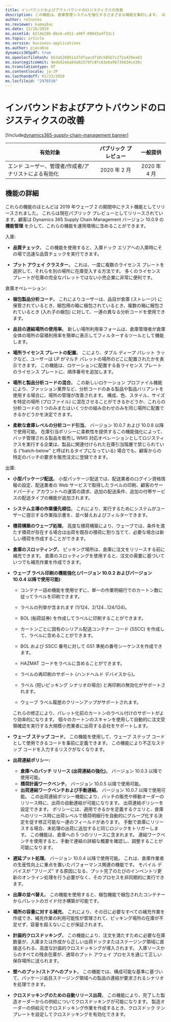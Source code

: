 ```yaml
---
title: インバウンドおよびアウトバウンドのロジスティクスの改善
description: この機能は、倉庫管理システムを強化するさまざまな機能を集約します。 ほとんどは 2019 年ウェーブ 2 の間にテスト機能として徐々にリリースされました。
author: relnotes
ms.reviewer: kamaybac
ms.date: 12/16/2019
ms.assetid: 6214e28b-8bcb-e911-a96f-000d3a4f33c1
ms.topic: article
ms.service: business-applications
ms.author: pjacobse
dynamics365pdf: true
ms.openlocfilehash: bb3a526051a37dfaacd710c585b7c272a429ea03
ms.sourcegitcommit: 9ede92eba84a02579fc8fc63e6a9673b034ce30c
ms.translationtype: HT
ms.contentlocale: ja-JP
ms.lasthandoff: 01/23/2020
ms.locfileid: "2976530"
---
```

# <a name="inbound-and-outbound-logistics-improvements"></a>インバウンドおよびアウトバウンドのロジスティクスの改善
[!include[dynamics365-supply-chain-management banner](../includes/dynamics365-supply-chain-management.md)]

| 有効対象    |  パブリック プレビュー | 一般提供 | 
| ---------- | :----------: |:----------: |
|エンド ユーザー、管理者/作成者/アナリストによる有効化|2020 年 2 月| 2020 年 4 月|




## <a name="feature-details"></a>機能の詳細
<!--feature detail start -->
これらの機能のほとんどは 2019 年ウェーブ 2 の期間中にテスト機能としてリリースされました。 これらは現在パブリック プレビューとしてリリースされています。顧客は Dynamics 365 Supply Chain Management バージョン 10.0.9 の **機能管理** を介して、これらの機能を運用環境に含めることができます。

入庫:

- **品質チェック**。 この機能を使用すると、入庫ドック エリアへの入庫時にその場で迅速な品質チェックを実行できます。

- **プット アウェイ クラスター**。 これは、一度に複数のライセンス プレートを選択して、それらを別の場所に在庫受入する方法です。 多くのライセンス プレートが在庫の完全なパレットではない小売企業に非常に便利です。

倉庫オペレーション:

- **梱包製品分析コード**。 これによりユーザーは、品目が倉庫 (ストレージ) に保管されているとき、梱包用の箱に梱包されているとき、複数の箱に梱包されているとき (入れ子の梱包) に対して、一連の異なる分析コードを使用できます。 

- **品目の連結場所の使用率**。 新しい場所利用率フォームは、倉庫管理者が倉庫全体の場所の容積利用率を簡単に表示してフィルターするツールとして機能します。

- **場所ライセンス プレートの配置**。 こにより、ダブル ディープ パレット ラックなど、ユーザーは LP がマルチ パレットの場所のどこに配置されたかを表示できます。 この機能は、ロケーションに配置する各ライセンス プレートのライセンス プレートに、順序番号を追加します。 

- **場所と製品分析コードの混合**。 この新しいロケーション プロファイル機能により、ファッション業界など、分析コードのある製品や製品バリアントを使用する場合に、場所の管理が改善されます。 構成、色、スタイル、サイズを特定の場所 (プロファイル) に混在させることができるかどうか、これらの分析コードの 1 つのみまたはいくつかの組み合わせのみを同じ場所に配置できるかどうかを決定できます。 

- **柔軟な倉庫レベルの分析コード引当**。 バージョン 10.0.7 および 10.0.8 以降で使用可能。 在庫引当ポリシーに柔軟性を提供するこの機能強化によって、バッチ管理される製品を販売し WMS 対応オペレーションとしてロジスティクスを実行する企業は、製品に関連付けられた在庫引当階層で禁じられている (“batch-below” と呼ばれるタイプになっている) 場合でも、顧客からの特定のバッチの要求を販売注文に登録できます。

出庫:

- **小型パッケージ配送**。 小型パッケージ配送では、配送業者のログイン資格情報の設定、配送業者の Web サービスで取得したラベルの印刷、顧客のサードパーティ アカウントへの運賃の請求、追加の配送条件、追加の付帯サービスの配送タイプの機能が追加されます。 

- **システム主導の作業優先順位**。 これにより、実行するためにシステムがユーザーに提示する作業指示書を、並べ替えおよびフィルターできます。

- **積荷構築のウェーブ処理**。 高度な積荷構築により、ウェーブでは、条件を満たす積荷が存在する場合は出荷を既存の積荷に割り当てて、必要な場合は新しい積荷を作成することができます。

- **倉庫のスロッティング**。 ピッキング場所は、倉庫に注文をリリースする前に補充できます。 倉庫のスロッティングを使用すると、注文の需要に基づいていつでも補充作業を作成できます。

- **ウェーブ ラベル印刷の機能強化 (バージョン 10.0.2 およびバージョン 10.0.4 以降で使用可能)**:

  - コンテナー詰め機能を使用せずに、単一の作業明細行でのカートン数に従ってラベルを印刷できます。

  - ラベルの列挙が含まれます (1/124、2/124…124/124)。

  - BOL (船荷証券) を作成してラベルに印刷することができます。

  - カートンごとに固有のシリアル配送コンテナー コード (SSCC) を作成して、ラベルに含めることができます。 

  - BOL および SSCC 番号に対して GS1 準拠の番号シーケンスを作成できます。

  - HAZMAT コードをラベルに含めることができます。

  - ラベルの再印刷のサポート (ハンドヘルド デバイスから)。

  - ラベル (短いピッキング シナリオの場合) と再印刷の無効化がサポートされます。

  - ウェーブ ラベル履歴のクリーンアップがサポートされます。





  これらの修正により、パレット化前のカートンのラベル付けのサポートがより効率的になります。 個々のカートンのスキャンを使用して自動的に注文受領確認を実行する大規模小売業者に出荷する会社をサポートします。

- **ウェーブ ステップ コード**。 この機能を使用して、ウェーブ ステップ コードとして使用できるコードを事前に定義できます。 この機能により不正なステップ コードを入力するリスクがなくなります。 

- **出荷連結ポリシー:**
  - **倉庫へのバッチ リリース (出荷連結の強化)**。 バージョン 10.0.3 以降で使用可能。
  - **積荷計画ワークベンチ**。 バージョン 10.0.5 以降で使用可能。
  - **出荷連結ワークベンチおよび手動連結**。 バージョン 10.0.7 以降で使用可能。 この出荷連結ポリシー機能により、バッチの販売や移動オーダーのリリース時に、出荷の自動連結が可能になります。 出荷連結ポリシーを設定できます。 ポリシーには、適用できるかを定義するクエリと、倉庫へのリリース時に出荷レベルで積荷明細行を自動的にグループ化する決定を促す修正可能な一連のフィールドがあります。 手動で倉庫にリリースする場合、未処理の出荷に追加すると同じロジックをトリガーします。 この機能は、倉庫への 5 つのリリースに含まれます。 連結ワークベンチを使用すると、手動で連結の詳細な概要を確認し、調整することが可能になります。

- **遅延プット処理**。 バージョン 10.0.4 以降で使用可能。 これは、倉庫作業者の生産性向上に重点を置いたパフォーマンス関連の機能です。 モバイル デバイスが "フリーズ" する原因になる、プット完了のたびのインベントリ更新のオンライン処理を行う必要がなく、そのプロセスを非同期的に実行できます。

- **出庫の並べ替え**。 この機能を使用すると、梱包機能で梱包されたコンテナーからパレットのガイド付き構築が可能です。

- **場所の容量に対する補充**。 これにより、その日に必要なすべての補充作業を作成でき、補充作業の利用可能性が管理されて、ピッキング場所の在庫が不足せず、容量を超えないことが保証されます。 

- **計画的クロスドッキング**。 この機能により、注文を満たすために必要な在庫数量が、入庫または作成から正しい出荷ドックまたはステージング領域に直接送られる、高度な計画的クロスドッキングが導入されます。 入庫ソースからのすべての残余在庫が、通常のプット アウェイ プロセスを通じて正しい保存場所に送られます。

- **壁へのプット/ストアへのプット**。 この機能では、構成可能な基準に基づいて、パッケージ品目ステージング領域への製品の連結が要求されるシナリオを処理できます。 

- **クロスドッキングのための自動リリース出荷**。 この機能により、完了した製造オーダーからの供給についてクロスドッキングが可能になります。 製造オーダーの供給元でクロスドッキング作業を作成するとき、クロスドック テンプレートを設定してクロスドッキングを有効化できます。



<!--feature detail end -->









